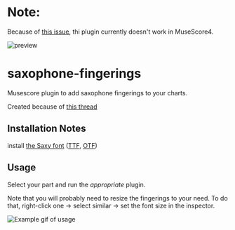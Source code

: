 # Note: 

Because of [this issue](https://github.com/musescore/MuseScore/issues/19252), thi plugin currently doesn't work in MuseScore4. 

![preview](demo_Saxy.svg)

# saxophone-fingerings

Musescore plugin to add saxophone fingerings to your charts.

Created because of [this thread](https://musescore.org/en/node/310327)

## Installation Notes

install [the Saxy font](https://github.com/Marr11317/Saxy) ([TTF](redist/Saxy.ttf?raw=true), [OTF](redist/Saxy.otf?raw=true))

## Usage

Select your part and run the _appropriate_ plugin.

Note that you will probably need to resize the fingerings to your need. To do that, right-click one -> select similar -> set the font size in the inspector.

![Example gif of usage](demo.gif)
